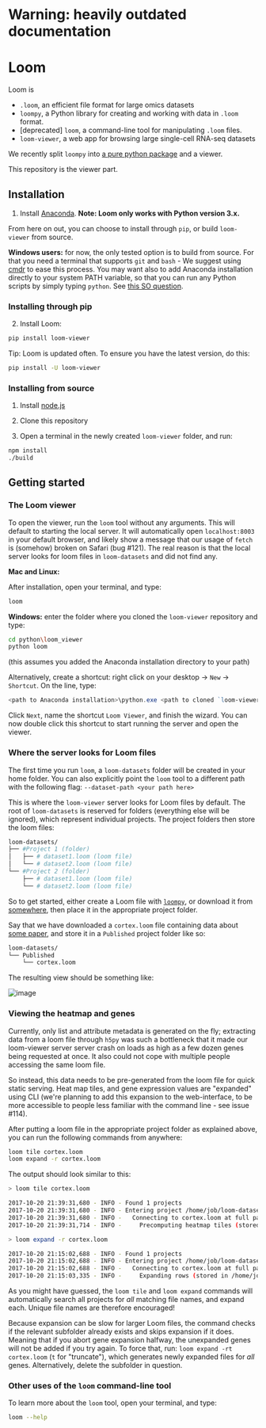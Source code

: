 # Warning: heavily outdated documentation

# Loom

Loom is

* `.loom`, an efficient file format for large omics datasets
* `loompy`, a Python library for creating and working with data in `.loom` format.
* [deprecated] `loom`, a command-line tool for manipulating `.loom` files.
* `loom-viewer`, a web app for browsing large single-cell RNA-seq datasets

We recently split `loompy` into [a pure python package](https://github.com/linnarsson-lab/loompy) and a viewer.

This repository is the viewer part.

## Installation

1. Install [Anaconda](https://www.continuum.io/downloads). **Note: Loom only works with Python version 3.x.**

From here on out, you can choose to install through `pip`, or build `loom-viewer` from source. 

**Windows users:** for now, the only tested option is to build from source. For that you need a terminal that supports `git` and `bash` - We suggest using [cmdr](http://cmder.net/) to ease this process. You may want also to add Anaconda installation directly to your system PATH variable, so that you can run any Python scripts by simply typing `python`. See [this SO question](https://stackoverflow.com/a/4621277/3211791).

### Installing through pip


2. Install Loom:

```bash
pip install loom-viewer
```

Tip: Loom is updated often. To ensure you have the latest version, do this:

```bash
pip install -U loom-viewer
```

### Installing from source

1. Install [node.js](https://nodejs.org/en/)

2. Clone this repository

3. Open a terminal in the newly created `loom-viewer` folder, and run:

```bash
npm install
./build
```

## Getting started

### The Loom viewer

To open the viewer, run the `loom` tool without any arguments. This will default to starting the local server. It will automatically open `localhost:8003` in your default browser, and likely show a message that our usage of `fetch` is (somehow) broken on Safari (bug #121). The real reason is that the local server looks for loom files in `loom-datasets` and did not find any.

**Mac and Linux:**

After installation, open your terminal, and type:

```bash
loom
```

**Windows:** enter the folder where you cloned the `loom-viewer` repository and type:

```bash
cd python\loom_viewer
python loom
```
(this assumes you added the Anaconda installation directory to your path)

Alternatively, create a shortcut: right click on your desktop -> `New` -> `Shortcut`. On the line, type:

```powershell
<path to Anaconda installation>\python.exe <path to cloned `loom-viewer` repo>\python\loom_viewer\loom
```

Click `Next`, name the shortcut `Loom Viewer`, and finish the wizard. You can now double click this shortcut to start running the server and open the viewer.

### Where the server looks for Loom files

The first time you run `loom`, a `loom-datasets` folder will be created in your home folder. You can also explicitly point the `loom` tool to a different path with the following flag: `--dataset-path <your path here>`

This is where the `loom-viewer` server looks for Loom files by default. The root of `loom-datasets` is reserved for folders (everything else will be ignored), which represent individual projects. The project folders then store the loom files:

```bash
loom-datasets/
├── #Project 1 (folder)
│   ├── # dataset1.loom (loom file)
│   └── # dataset2.loom (loom file)
└── #Project 2 (folder)
    ├── # dataset1.loom (loom file)
    └── # dataset2.loom (loom file)
```

So to get started, either create a Loom file with [`loompy`](https://github.com/linnarsson-lab/loompy), or download it from [somewhere](https://loom.linnarssonlab.org/), then place it in the appropriate project folder.


Say that we have downloaded a `cortex.loom` file containing data about [some paper](http://science.sciencemag.org/content/347/6226/1138), and store it in a `Published` project folder like so:

```bash
loom-datasets/
└── Published
    └── cortex.loom
```

The resulting view should be something like:

![image](https://user-images.githubusercontent.com/259840/31838214-075f1cde-b5dc-11e7-898e-6c7fca4ba8ea.png)

### Viewing the heatmap and genes
Currently, only list and attribute metadata is generated on the fly; extracting data from a loom file through `h5py` was such a bottleneck that it made our loom-viewer server server crash on loads as high as a few dozen genes being requested at once. It also could not cope with multiple people accessing the same loom file.

So instead, this data needs to be pre-generated from the loom file for quick static serving. Heat map tiles, and gene expression values are "expanded" using CLI (we're planning to add this expansion to the web-interface, to be more accessible to people less familiar with the command line - see issue #114). 

After putting a loom file in the appropriate project folder as explained above, you can run the following commands from anywhere:

```bash
loom tile cortex.loom
loom expand -r cortex.loom
```

The output should look similar to this:

```bash
> loom tile cortex.loom

2017-10-20 21:39:31,680 - INFO - Found 1 projects
2017-10-20 21:39:31,680 - INFO - Entering project /home/job/loom-datasets/Published
2017-10-20 21:39:31,680 - INFO -   Connecting to cortex.loom at full path
2017-10-20 21:39:31,714 - INFO -     Precomputing heatmap tiles (stored in cortex.loom.tiles subfolder)

> loom expand -r cortex.loom

2017-10-20 21:15:02,688 - INFO - Found 1 projects
2017-10-20 21:15:02,688 - INFO - Entering project /home/job/loom-datasets/Published
2017-10-20 21:15:02,688 - INFO -   Connecting to cortex.loom at full path
2017-10-20 21:15:03,335 - INFO -     Expanding rows (stored in /home/job/loom-datasets/Published/cortex.loom.rows subfolder)
```

As you might have guessed, the `loom tile` and `loom expand` commands will automatically search all projects for _all_ matching file names, and expand each. Unique file names are therefore encouraged!

Because expansion can be slow for larger Loom files, the command checks if the relevant subfolder already exists and skips expansion if it does. Meaning that if you abort gene expansion halfway, the unexpanded genes will not be added if you try again. To force that, run: `loom expand -rt cortex.loom` (`t` for "truncate"), which generates newly expanded files for _all_ genes. Alternatively, delete the subfolder in question.

### Other uses of the `loom` command-line tool

To learn more about the `loom` tool, open your terminal, and type:

```bash
loom --help
```
